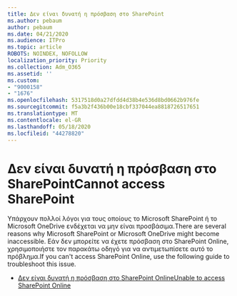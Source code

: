 ```yaml
---
title: Δεν είναι δυνατή η πρόσβαση στο SharePoint
ms.author: pebaum
author: pebaum
ms.date: 04/21/2020
ms.audience: ITPro
ms.topic: article
ROBOTS: NOINDEX, NOFOLLOW
localization_priority: Priority
ms.collection: Adm_O365
ms.assetid: ''
ms.custom:
- "9000158"
- "1676"
ms.openlocfilehash: 5317518d0a27dfdd4d38b4e536d8bd0662b976fe
ms.sourcegitcommit: f5a3b2f436b00e18cbf337044ea8818726517651
ms.translationtype: MT
ms.contentlocale: el-GR
ms.lasthandoff: 05/18/2020
ms.locfileid: "44278820"
---
```

# <a name="cannot-access-sharepoint"></a><span data-ttu-id="404c6-102">Δεν είναι δυνατή η πρόσβαση στο SharePoint</span><span class="sxs-lookup"><span data-stu-id="404c6-102">Cannot access SharePoint</span></span>

<span data-ttu-id="404c6-103">Υπάρχουν πολλοί λόγοι για τους οποίους το Microsoft SharePoint ή το Microsoft OneDrive ενδέχεται να μην είναι προσβάσιμα.</span><span class="sxs-lookup"><span data-stu-id="404c6-103">There are several reasons why Microsoft SharePoint or Microsoft OneDrive might become inaccessible.</span></span> <span data-ttu-id="404c6-104">Εάν δεν μπορείτε να έχετε πρόσβαση στο SharePoint Online, χρησιμοποιήστε τον παρακάτω οδηγό για να αντιμετωπίσετε αυτό το πρόβλημα.</span><span class="sxs-lookup"><span data-stu-id="404c6-104">If you can't access SharePoint Online, use the following guide to troubleshoot this issue.</span></span>

- [<span data-ttu-id="404c6-105">Δεν είναι δυνατή η πρόσβαση στο SharePoint Online</span><span class="sxs-lookup"><span data-stu-id="404c6-105">Unable to access SharePoint Online</span></span>](https://docs.microsoft.com/sharepoint/troubleshoot/sharing-and-permissions/sharepoint-online-inaccessible)
